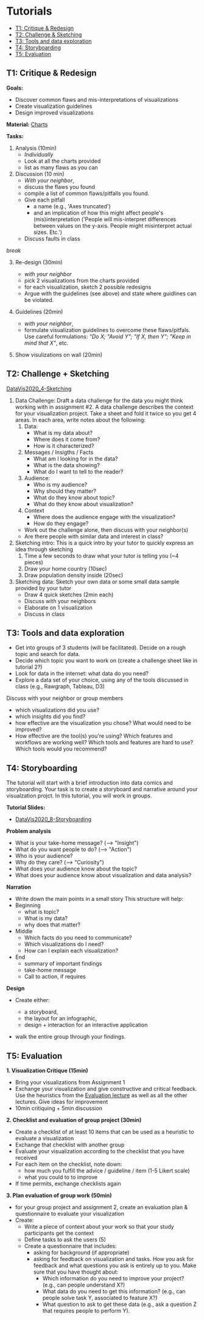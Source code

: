 # Tutorials

* [T1: Critique & Redesign](#t1-critique--redesign)
* [T2: Challenge & Sketching](#t2-challenge--sketching)
* [T3: Tools and data exploration](#t3-tools-and-data-exploration)
* [T4: Storyboarding](#t4-storyboarding-week-8)
* [T5: Evaluation](#t5-evaluation)

## T1: Critique & Redesign

__Goals:__
* Discover common flaws and mis-interpretations of visualizations
* Create visualization guidelines
* Design improved visualizations

__Material:__ [Charts](https://docs.google.com/document/d/1-IwXtp2cGhzSne20MI32YTtMOlgiz0nztgKZmuCcZOk/edit?usp=sharing)

__Tasks:__

1. Analysis (10min)
   * _Individually_
   * Look at all the charts provided
   * list as many flaws as you can
2. Discussion (10 min)
   * _With your neighbor_, 
   * discuss the flaws you found 
   * compile a list of common flaws/pitfalls you found. 
   * Give each pitfall 
      * a name (e.g., 'Axes truncated') 
      * and an implication of how this might affect people's (mis)interpretation ('People will mis-interpret differences between values on the y-axis. People might misinterpret actual sizes. Etc.')
   * Discuss faults in class

_break_

3. Re-design (30min)
   * _with your neighbor_
   * pick 2 visualizations from the charts provided
   * for each visualization, sketch 2 possible redesigns
   * Argue with the guidelines (see above) and state where guidlines can be violated.
   
4. Guidelines (20min)
   * _with your neighbor_,
   * formulate visualization guidelines to overcome these flaws/pitfals. Use careful formulations: _"Do X; "Avoid Y"; "If X, then Y"; "Keep in mind that X"_, etc.

5. Show visulizations on wall (20min)


## T2: Challenge + Sketching

[DataVis2020_4-Sketching](slides/DataVis2020_4-Sketching.pdf)

1. Data Challenge: Draft a data challenge for the data you might think working with in assignment #2. A data challenge describes the context for your visualization project. Take a sheet and fold it twice so you get 4 areas. In each area, write notes about the following: 
   1. Data: 
      * What is my data about? 
      * Where does it come from?
      * How is it characterized? 
   2. Messages / Insigths / Facts
      * What am I looking for in the data? 
      * What is the data showing?
      * What do I want to tell to the reader?  
   3. Audience: 
      * Who is my audience? 
      * Why should they matter?
      * What do they know about topic? 
      * What do they know about visualization?
   4. Context
      * Where does the audience engage with the visualization? 
      * How do they engage?
   * Work out the challenge alone, then discuss with your neighbor(s)
   * Are there people with similar data and interest in class? 
2. Sketching intro: This is a quick intro by your tutor to quickly express an idea through sketching
   1. Time a few seconds to draw what your tutor is telling you (~4 pieces)
   2. Draw your home country (10sec)
   3. Draw population density inside (20sec)
3. Sketching data: Sketch your own data or some small data sample provided by your tutor
   * Draw 4 quick sketches (2min each)
   * Discuss with your neighbors
   * Elaborate on 1 visualization 
   * Discuss in class

## T3: Tools and data exploration

* Get into groups of 3 students (will be facilitated). Decide on a rough topic and search for data. 
* Decide which topic you want to work on (create a challenge sheet like in tutorial 2?)
* Look for data in the internet: what data do you need? 
* Explore a data set of your choice, using any of the tools discussed in class (e.g., Rawgraph, Tableau, D3)

Discuss with your neighbor or group members
* which visualizations did you use?
* which insights did you find? 
* how effective are the visualization you chose? What would need to be improved?
* How effective are the tool(s) you're using? Which features and workflows are working well? Which tools and features are hard to use? Which tools would you recommend?  


## T4: Storyboarding

The tutorial will start with a brief introduction into data comics and storyboarding. Your task is to create a storyboard and narrative around your visualzation projct. In this tutorial, you will work in groups. 

__Tutorial Slides:__
* [DataVis2020_8-Storyboarding](slides/DataVis2020_8-Storyboarding.pdf)

__Problem analysis__
* What is your take-home message? (--> "Insight")
* What do you want people to do? (--> "Action")
* Who is your audience?
* Why do they care? (--> "Curiosity")
* What does your audience know about the topic?
* What does your audience know about visualization and data analysis? 

__Narration__
* Write down the main points in a small story
This structure will help:
* Beginning
  * what is topic?   
  * What is my data? 
  * why does that matter?
* Middle
  * Which facts do you need to communicate?  
  * Which visualizations do I need? 
  * How can I explain each visualization? 
* End
  * summary of important findings
  * take-home message
  * Call to action, if requires

__Design__
* Create either:
   * a storyboard, 
   * the layout for an infographic, 
   * design + interaction for an interactive application

* walk the entire group through your findings.


## T5: Evaluation

__1. Visualization Critique (15min)__
* Bring your visualizations from Assignment 1
* Exchange your visualization and give constructive and critical feedback. Use the heuristics from the [Evaluation lecture]() as well as all the other lectures. Give ideas for improvement
* 10min critiquing + 5min discussion

__2. Checklist and evaluation of group project (30min)__
* Create a checklist of at least 10 items that can be used as a heuristic to evaluate a visualization
* Exchange that checklist with another group
* Evaluate your visualization according to the checklist that you have received
* For each item on the checklist, note down: 
  * how much you fulfill the advice / guideline / item (1-5 Likert scale)
  * what you could to to improve
* If time permits, exchange checklists again

__3. Plan evaluation of group work (50min)__
* for your group project and assignment 2, create an evaluation plan & questionnaire to evaluate your visualization 
* Create: 
  * Write a piece of context about your work so that your study participants get the context 
  * Define tasks to ask the users (5)
  * Create a questionnaire that includes: 
    * asking for background (if appropriate)
    * asking for feedback on visualization and tasks. How you ask for feedback and what questions you ask is entirely up to you. Make sure that you have thought about: 
      * Which information do you need to improve your project? (e.g., can people understand X?)
      * What data do you need to get this information? (e.g., can people solve task Y, associated to feature X?)
      * What question to ask to get these data (e.g., ask a question Z that requires people to perform Y).



